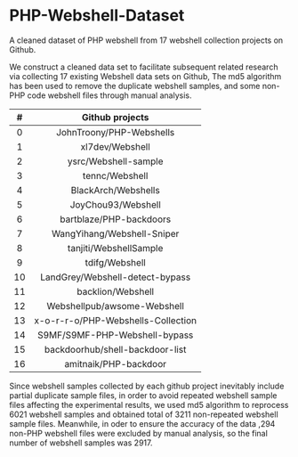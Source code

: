 # PHP-Webshell-Dataset
A cleaned dataset of PHP webshell from 17 webshell collection projects on Github.

We construct a cleaned data set to facilitate subsequent related research via collecting 17 existing Webshell data sets on Github, The md5 algorithm has been used to remove the duplicate webshell samples, and some non-PHP code webshell files through manual analysis.

|  #   |          Github projects           |
| :--: | :--------------------------------: |
|  0   |      JohnTroony/PHP-Webshells      |
|  1   |          xl7dev/Webshell           |
|  2   |        ysrc/Webshell-sample        |
|  3   |           tennc/Webshell           |
|  4   |        BlackArch/Webshells         |
|  5   |         JoyChou93/Webshell         |
|  6   |      bartblaze/PHP-backdoors       |
|  7   |     WangYihang/Webshell-Sniper     |
|  8   |       tanjiti/WebshellSample       |
|  9   |           tdifg/Webshell           |
|  10  |  LandGrey/Webshell-detect-bypass   |
|  11  |         backlion/Webshell          |
|  12  |    Webshellpub/awsome-Webshell     |
|  13  | x-o-r-r-o/PHP-Webshells-Collection |
|  14  |   S9MF/S9MF-PHP-Webshell-bypass    |
|  15  |  backdoorhub/shell-backdoor-list   |
|  16  |       amitnaik/PHP-backdoor        |

Since webshell samples collected by each github project inevitably include partial duplicate sample files, in order to avoid repeated webshell sample files affecting the experimental results, we used md5 algorithm to reprocess 6021 webshell samples and obtained total of 3211 non-repeated webshell sample files. Meanwhile, in oder to ensure the accuracy of the data ,294 non-PHP webshell files were excluded by manual analysis, so the final number of webshell samples was 2917.
